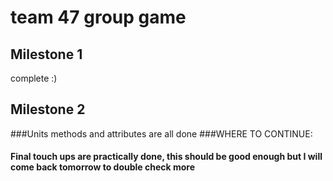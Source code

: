 # team 47 group game


## Milestone 1
complete :)

## Milestone 2
###Units methods and attributes are all done
###WHERE TO CONTINUE: 
#### Final touch ups are practically done, this should be good enough but I will come back tomorrow to double check more

